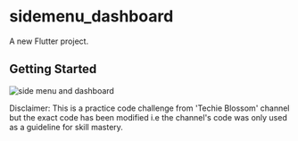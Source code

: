 # sidemenu_dashboard

A new Flutter project.

## Getting Started


![side menu and dashboard](https://user-images.githubusercontent.com/23019300/198384441-42bad338-701f-424f-9461-f5173b0fe2d3.JPG)

Disclaimer: This is a practice code challenge from 'Techie Blossom' channel but the exact code has been modified i.e the channel's code was only used as a guideline for skill mastery. 
